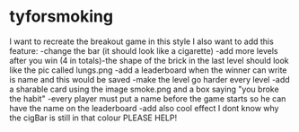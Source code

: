 # tyforsmoking
I want to recreate the breakout game in this style
I also want to add this feature:
-change the bar (it should look like a cigarette)
-add more levels after you win (4 in totals)-the shape of the brick in the last level should look like the pic called lungs.png
-add a leaderboard when the winner can write is name and this would be saved
-make the level go harder every level
-add a sharable card using the image smoke.png and a box saying "you broke the habit"
-every player must put a name before the game starts so he can have the name on the leaderboard
-add also cool effect
I dont know why the cigBar is still in that colour PLEASE HELP!

